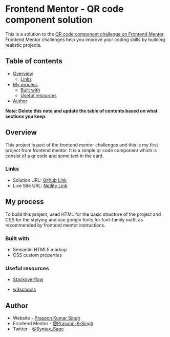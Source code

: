 # Frontend Mentor - QR code component solution

This is a solution to the [QR code component challenge on Frontend Mentor](https://www.frontendmentor.io/challenges/qr-code-component-iux_sIO_H). Frontend Mentor challenges help you improve your coding skills by building realistic projects. 

## Table of contents

- [Overview](#overview)
  - [Links](#links)
- [My process](#my-process)
  - [Built with](#built-with)
  - [Useful resources](#useful-resources)
- [Author](#author)

**Note: Delete this note and update the table of contents based on what sections you keep.**

## Overview

This project is part of the frontend mentor challenges and this is my first project from frontend mentor. It is a simple qr code component which is consist of a qr code and some text in the card.


### Links

- Solution URL: [Github Link](https://your-solution-url.com)
- Live Site URL: [Netlify Link](https://your-live-site-url.com)

## My process

To build this project, used HTML for the basic structure of the project and CSS for the stylying and use google fonts for font-family outfit as recommended by frontend mentor instructions.

### Built with

- Semantic HTML5 markup
- CSS custom properties

### Useful resources

- [Stackoverflow](https://stackoverflow.com/)

- [w3schools](https://www.w3schools.com/)

## Author

- Website - [Prasoon Kumar Singh](https://www.your-site.com)
- Frontend Mentor - [@Prasoon-K-Singh](https://www.frontendmentor.io/profile/yourusername)
- Twitter - [@Syntax_Sage](https://www.twitter.com/yourusername)
